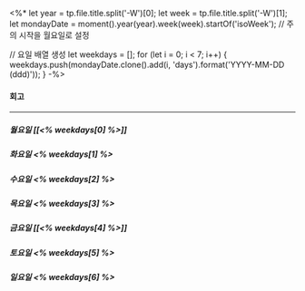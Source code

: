 <%* let year = tp.file.title.split('-W')[0]; 
let week = tp.file.title.split('-W')[1]; 
let mondayDate = moment().year(year).week(week).startOf('isoWeek'); // 주의 시작을 월요일로 설정

// 요일 배열 생성 
let weekdays = []; for (let i = 0; i < 7; i++) { 
	weekdays.push(mondayDate.clone().add(i, 'days').format('YYYY-MM-DD (ddd)')); 
	} -%> 
	
#### 회고
---
##### 월요일 [[<% weekdays[0] %>]]


##### 화요일 <% weekdays[1] %> 


##### 수요일 <% weekdays[2] %> 


##### 목요일 <% weekdays[3] %> 


##### 금요일 [[<% weekdays[4] %>]]


##### 토요일 <% weekdays[5] %> 


##### 일요일 <% weekdays[6] %>